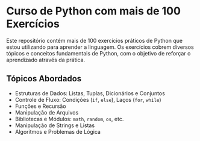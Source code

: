 # Curso de Python com mais de 100 Exercícios

Este repositório contém mais de 100 exercícios práticos de Python que estou utilizando para aprender a linguagem. Os exercícios cobrem diversos tópicos e conceitos fundamentais de Python, com o objetivo de reforçar o aprendizado através da prática.

## Tópicos Abordados

- Estruturas de Dados: Listas, Tuplas, Dicionários e Conjuntos
- Controle de Fluxo: Condições (`if`, `else`), Laços (`for`, `while`)
- Funções e Recursão
- Manipulação de Arquivos
- Bibliotecas e Módulos: `math`, `random`, `os`, etc.
- Manipulação de Strings e Listas
- Algoritmos e Problemas de Lógica
